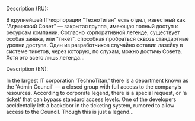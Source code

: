 Description (RU):

В крупнейшей IT-корпорации "ТехноТитан" есть отдел, известный как "Админский Совет" — закрытая группа, имеющая полный доступ к ресурсам компании. Согласно корпоративной легенде, существует особая заявка, или "тикет", способная пробраться сквозь стандартные уровни доступа. Один из разработчиков случайно оставил лазейку в системе тикетов, через которую, по слухам, можно достичь Совета. Хотя это всего лишь легенда...

Description (EN):

In the largest IT corporation 'TechnoTitan,' there is a department known as the 'Admin Council' — a closed group with full access to the company’s resources. According to corporate legend, there is a special request, or 'a ticket' that can bypass standard access levels. One of the developers accidentally left a backdoor in the ticketing system, rumored to allow access to the Council. Though this is just a legend...
